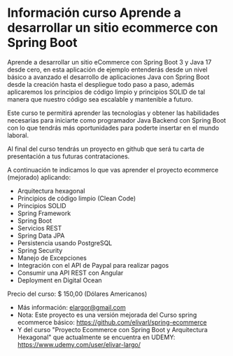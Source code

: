 # Información curso Aprende a desarrollar un sitio ecommerce con Spring Boot


Aprende a desarrollar un sitio eCommerce con Spring Boot 3 y Java 17 desde cero, en esta aplicación de ejemplo entenderás desde un nivel básico a avanzado el desarrollo de aplicaciones Java con Spring Boot desde la creación hasta el despliegue todo paso a paso, además aplicaremos los principios de código limpio y principios SOLID de tal manera que nuestro código sea escalable y mantenible a futuro.

Este curso te permitirá aprender las tecnologías y obtener las habilidades necesarias para iniciarte como programador Java Backend con Spring Boot con lo que tendrás más oportunidades para poderte insertar en el mundo laboral.

Al final del curso tendrás un proyecto en github que será tu carta de presentación a tus futuras contrataciones.

A continuación te indicamos lo que vas aprender el proyecto ecommerce (mejorado) aplicando:
- Arquitectura hexagonal
- Principios de código limpio (Clean Code)
- Principios SOLID
- Spring Framework
- Spring Boot
- Servicios REST
- Spring Data JPA
- Persistencia usando PostgreSQL
- Spring Security
- Manejo de Excepciones
- Integración con el API de Paypal para realizar pagos
- Consumir una API REST con Angular
- Deployment en Digital Ocean

Precio del curso: $ 150,00 (Dólares Americanos)
- Más información: elargor@gmail.com
- Nota: Este proyecto es una versión mejorada del Curso spring ecommerce básico: https://github.com/elivarl/spring-ecommerce
- Y del curso "Proyecto Ecommerce con Spring Boot y Arquitectura Hexagonal" que actualmente se encuentra en UDEMY: https://www.udemy.com/user/elivar-largo/
